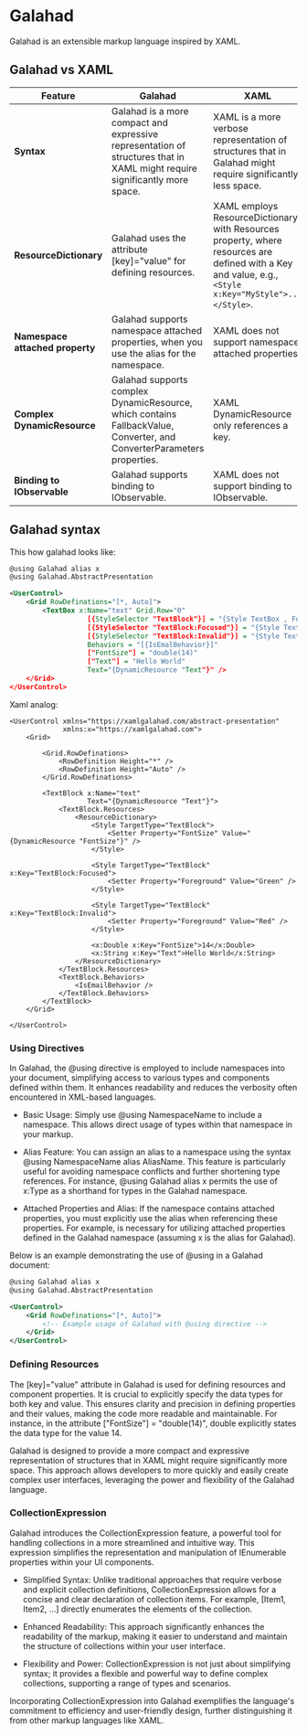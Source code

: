 # Galahad
Galahad is an extensible markup language inspired by XAML.

## Galahad vs XAML

| Feature                      | Galahad                                                                                                     | XAML                                                                                                                                                       |
|------------------------------|-------------------------------------------------------------------------------------------------------------|-----------------------------------------------------------------------------------------------------------------------------------------------------------|
| **Syntax**                   | Galahad is a more compact and expressive representation of structures that in XAML might require significantly more space. | XAML is a more verbose representation of structures that in Galahad might require significantly less space.                                                |
| **ResourceDictionary**       | Galahad uses the attribute [key]="value" for defining resources.                                           | XAML employs ResourceDictionary with Resources property, where resources are defined with a Key and value, e.g., `<Style x:Key="MyStyle">...</Style>`.    |
| **Namespace attached property** | Galahad supports namespace attached properties, when you use the alias for the namespace.                | XAML does not support namespace attached properties.                                                                                                      |
| **Complex DynamicResource**  | Galahad supports complex DynamicResource, which contains FallbackValue, Converter, and ConverterParameters properties. | XAML DynamicResource only references a key.                                                                                                               |
| **Binding to IObservable**   | Galahad supports binding to IObservable.                                                                   | XAML does not support binding to IObservable.                                                                                                              |



## Galahad syntax

This how galahad looks like:
```xml
@using Galahad alias x 
@using Galahad.AbstractPresentation

<UserControl>
	<Grid RowDefinations="[*, Auto]">
		<TextBox x:Name="text" Grid.Row="0"
                   [{StyleSelector "TextBlock"}] = "{Style TextBox , FontSize = {DynamicResource "FontSize"}}"
                   [{StyleSelector "TextBlock:Focused"}] = "{Style TextBox, Foreground = Green}"
                   [{StyleSelector "TextBlock:Invalid"}] = "{Style TextBox, Foreground = Red}"
                   Behaviors = "[{IsEmalBehavior}]"
                   ["FontSize"] = "double(14)"
                   ["Text"] = "Hello World"
                   Text="{DynamicResource "Text"}" />
	</Grid>
</UserControl>
```

Xaml analog:
```xaml
<UserControl xmlns="https://xamlgalahad.com/abstract-presentation"
             xmlns:x="https://xamlgalahad.com">
	<Grid>
		
		<Grid.RowDefinations>
			<RowDefinition Height="*" />
			<RowDefinition Height="Auto" />
		</Grid.RowDefinations>

		<TextBlock x:Name="text" 
				   Text="{DynamicResource "Text"}">
			<TextBlock.Resources>
				<ResourceDictionary>
					<Style TargetType="TextBlock">
						<Setter Property="FontSize" Value="{DynamicResource "FontSize"}" />
					</Style>

					<Style TargetType="TextBlock" x:Key="TextBlock:Focused">
						<Setter Property="Foreground" Value="Green" />
					</Style>

					<Style TargetType="TextBlock" x:Key="TextBlock:Invalid">
						<Setter Property="Foreground" Value="Red" />
					</Style>

					<x:Double x:Key="FontSize">14</x:Double>
					<x:String x:Key="Text">Hello World</x:String>
				</ResourceDictionary>
			</TextBlock.Resources>
			<TextBlock.Behaviors>
				<IsEmailBehavior />
			</TextBlock.Behaviors>
		</TextBlock>
	</Grid>

</UserControl>
```

### Using Directives
In Galahad, the @using directive is employed to include namespaces into your document, simplifying access to various types and components defined within them. It enhances readability and reduces the verbosity often encountered in XML-based languages.

- Basic Usage: Simply use @using NamespaceName to include a namespace. This allows direct usage of types within that namespace in your markup.

- Alias Feature: You can assign an alias to a namespace using the syntax @using NamespaceName alias AliasName. This feature is particularly useful for avoiding namespace conflicts and further shortening type references. For instance, @using Galahad alias x permits the use of x:Type as a shorthand for types in the Galahad namespace.

- Attached Properties and Alias: If the namespace contains attached properties, you must explicitly use the alias when referencing these properties. For example, <Type x:Name="exampleName"/> is necessary for utilizing attached properties defined in the Galahad namespace (assuming x is the alias for Galahad).

Below is an example demonstrating the use of @using in a Galahad document:

```xml
@using Galahad alias x
@using Galahad.AbstractPresentation

<UserControl>
    <Grid RowDefinations="[*, Auto]">
        <!-- Example usage of Galahad with @using directive -->
    </Grid>
</UserControl>
```

### Defining Resources
The [key]="value" attribute in Galahad is used for defining resources and component properties. It is crucial to explicitly specify the data types for both key and value. This ensures clarity and precision in defining properties and their values, making the code more readable and maintainable. For instance, in the attribute ["FontSize"] = "double(14)", double explicitly states the data type for the value 14.

Galahad is designed to provide a more compact and expressive representation of structures that in XAML might require significantly more space. This approach allows developers to more quickly and easily create complex user interfaces, leveraging the power and flexibility of the Galahad language.

### CollectionExpression

Galahad introduces the CollectionExpression feature, a powerful tool for handling collections in a more streamlined and intuitive way. This expression simplifies the representation and manipulation of IEnumerable properties within your UI components.

- Simplified Syntax: Unlike traditional approaches that require verbose and explicit collection definitions, CollectionExpression allows for a concise and clear declaration of collection items. For example, [Item1, Item2, ...] directly enumerates the elements of the collection.

- Enhanced Readability: This approach significantly enhances the readability of the markup, making it easier to understand and maintain the structure of collections within your user interface.

- Flexibility and Power: CollectionExpression is not just about simplifying syntax; it provides a flexible and powerful way to define complex collections, supporting a range of types and scenarios.

Incorporating CollectionExpression into Galahad exemplifies the language's commitment to efficiency and user-friendly design, further distinguishing it from other markup languages like XAML.
